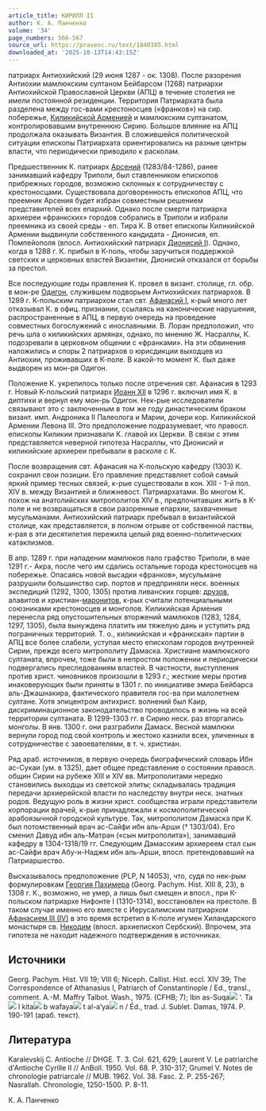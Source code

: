 ```yaml
---
article_title: КИРИЛЛ II
author: К. А. Панченко
volume: '34'
page_numbers: 566-567
source_url: https://pravenc.ru/text/1840385.html
downloaded_at: '2025-10-13T14:43:15Z'
---
```


патриарх Антиохийский (29 июня 1287 - ок. 1308). После разорения Антиохии мамлюкским султаном Бейбарсом (1268) патриархи Антиохийской Православной Церкви (АПЦ) в течение столетия не имели постоянной резиденции. Территория Патриархата была разделена между гос-вами крестоносцев («франков») на сир. побережье, [Киликийской Арменией](<https://pravenc.ru/text/Киликийская Армения.html>) и мамлюкским султанатом, контролировавшим внутреннюю Сирию. Большое влияние на АПЦ продолжала оказывать Византия. В сложившейся политической ситуации епископы Патриархата ориентировались на разные центры власти, что периодически приводило к расколам.

Предшественник К. патриарх [Арсений](https://pravenc.ru/text/Арсений.html) (1283/84-1286), ранее занимавший кафедру Триполи, был ставленником епископов прибрежных городов, возможно склонных к сотрудничеству с крестоносцами. Существовала договоренность епископов АПЦ, что преемник Арсения будет избран совместным решением представителей всех епархий. Однако после смерти патриарха архиереи «франкских» городов собрались в Триполи и избрали преемника из своей среды - еп. Тира К. В ответ епископы Киликийской Армении выдвинули собственного кандидата - Дионисия, еп. Помпейополя (впосл. Антиохийский патриарх [Дионисий I](<https://pravenc.ru/text/Дионисий I.html>)). Однако, когда в 1288 г. К. прибыл в К-поль, чтобы заручиться поддержкой светских и церковных властей Византии, Дионисий отказался от борьбы за престол.

Все последующие годы правления К. провел в визант. столице, гл. обр. в мон-ре [Одигон](https://pravenc.ru/text/Одигон.html), служившем подворьем Антиохийских патриархов. В 1289 г. К-польским патриархом стал свт. [Афанасий I](<https://pravenc.ru/text/Афанасий I.html>), к-рый много лет отказывал К. в офиц. признании, ссылаясь на канонические нарушения, распространенные в АПЦ, в первую очередь на проведение совместных богослужений с инославными. В. Лоран предположил, что речь шла о киликийских армянах, однако, по мнению Ж. Насраллы, К. подозревали в церковном общении с «франками». На эти обвинения наложились и споры 2 патриархов о юрисдикции выходцев из Антиохии, проживавших в К-поле. В какой-то момент К. был даже выдворен из мон-ря Одигон.

Положение К. укрепилось только после отречения свт. Афанасия в 1293 г. Новый К-польский патриарх [Иоанн XII](<https://pravenc.ru/text/Иоанн XII.html>) в 1296 г. включил имя К. в диптихи и вернул ему мон-рь Одигон. Нек-рые исследователи связывают это с заключенным в том же году династическим браком визант. имп. Андроника II Палеолога и Марии, дочери кор. Киликийской Армении Левона III. Это предположение подразумевает, что правосл. епископы Киликии признавали К. главой их Церкви. В связи с этим представляется неверной гипотеза Насраллы, что Дионисий и киликийские архиереи пребывали в расколе с К.

После возвращения свт. Афанасия на К-польскую кафедру (1303) К. сохранил свои позиции. Его правление представляет собой самый яркий пример тесных связей, к-рые существовали в кон. XIII - 1-й пол. XIV в. между Византией и ближневост. Патриархатами. Во многом К. похож на анатолийских митрополитов XIV в., предпочитавших жить в К-поле и не возвращаться в свои разоренные епархии, захваченные мусульманами. Антиохийский патриарх пребывал в византийской столице, как представляется, в полном отрыве от собственной паствы, к-рая в эти десятилетия пережила целый ряд военно-политических катаклизмов.

В апр. 1289 г. при нападении мамлюков пало графство Триполи, в мае 1291 г.- Акра, после чего им сдались остальные города крестоносцев на побережье. Опасаясь новой высадки «франков», мусульмане разрушили большинство сир. портов и предприняли неск. военных экспедиций (1292, 1300, 1305) против ливанских горцев: [друзов](https://pravenc.ru/text/друзов.html), алавитов и христиан-[маронитов](https://pravenc.ru/text/маронитов.html), к-рых считали потенциальными союзниками крестоносцев и монголов. Киликийская Армения перенесла ряд опустошительных вторжений мамлюков (1283, 1284, 1297, 1305), была вынуждена платить им тяжелую дань и уступить ряд пограничных территорий. Т. о., киликийская и «франкская» партии в АПЦ все более слабели, уступая место епископам городов внутренней Сирии, прежде всего митрополиту Дамаска. Христиане мамлюкского султаната, впрочем, тоже были в непростом положении и периодически подвергались преследованиям властей. В частности, выступления против христ. чиновников произошли в 1293 г.; жесткие меры против инаковерующих были приняты в 1301 г. по инициативе эмира Бейбарса аль-Джашнакира, фактического правителя гос-ва при малолетнем султане. Хотя эпицентром антихрист. волнений был Каир, дискриминационное законодательство проводилось в жизнь на всей территории султаната. В 1299-1303 гг. в Сирию неск. раз вторгались монголы. В янв. 1300 г. они разграбили Дамаск. Весной мамлюки вернули город под свой контроль и жестоко казнили всех, уличенных в сотрудничестве с завоевателями, в т. ч. христиан.

Ряд араб. источников, в первую очередь биографический словарь Ибн ас-Сукаи (ум. в 1325), дает общее представление о состоянии правосл. общин Сирии на рубеже XIII и XIV вв. Митрополитами нередко становились выходцы из светской элиты; складывалась традиция передачи архиерейской власти по наследству внутри неск. знатных родов. Ведущую роль в жизни христ. сообщества играли представители корпорации врачей, к-рые принадлежали к космополитической арабоязычной городской культуре. Так, митрополитом Дамаска при К. был потомственный врач ас-Сайфи ибн аль-Арши († 1303/04). Его сменил Давуд ибн аль-Матран («сын митрополита»), занимавший кафедру в 1304-1318/19 гг. Следующим Дамасским архиереем стал сын ас-Сайфи врач Абу-н-Наджм ибн аль-Арши, впосл. претендовавший на Патриаршество.

Высказывалось предположение (PLP, N 14053), что, судя по нек-рым формулировкам [Георгия Пахимера](<https://pravenc.ru/text/Георгия Пахимера.html>) (Georg. Pachym. Hist. XIII 8, 23), в 1308 г. К., возможно, не умер, а лишь был смещен и впосл., при К-польском патриархе Нифонте I (1310-1314), восстановлен на престоле. В таком случае именно его вместе с Иерусалимским патриархом [Афанасием III (IV)](<https://pravenc.ru/text/Афанасием III (IV).html>) в это время встретил в К-поле игумен Хиландарского монастыря св. [Никодим](https://pravenc.ru/text/Никодим.html) (впосл. архиепископ Сербский). Впрочем, эта гипотеза не находит надежного подтверждения в источниках.

## Источники

Georg. Pachym. Hist. VII 19; VIII 6; Niceph. Callist. Hist. eccl. XIV 39; The Correspondence of Athanasius I, Patriarch of Constantinople / Ed., transl., comment. A.-M. Maffry Talbot. Wash., 1975. (CFHB; 7); Ibn as-Suqa![](https://pravenc.ru/char/26150/x5cx5c/image.png) ‘. Ta![](https://pravenc.ru/char/26150/x5cx5c/image.png) l kita![](https://pravenc.ru/char/26150/x5cx5c/image.png) b wafaya![](https://pravenc.ru/char/26150/x5cx5c/image.png) t al-a‘ya![](https://pravenc.ru/char/26150/x5cx5c/image.png) n / Éd., trad. J. Sublet. Damas, 1974. P. 190-191 (араб. текст).

## Литература

Karalevskij C. Antioche // DHGE. T. 3. Col. 621, 629; Laurent V. Le patriarche d'Antioche Cyrille II // AnBoll. 1950. Vol. 68. P. 310-317; Grumel V. Notes de chronologie patriarcale // MUB. 1962. Vol. 38. Fasc. 2. P. 255-267; Nasrallah. Chronologie, 1250-1500. P. 8-11.

К. А. Панченко
